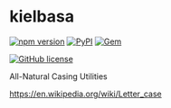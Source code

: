 # kielbasa 
[![npm version](https://img.shields.io/npm/v/kielbasa.svg)](https://www.npmjs.com/package/kielbasa) 
[![PyPI](https://img.shields.io/pypi/v/kielbasa)](https://test.pypi.org/project/kielbasa/) 
[![Gem](https://img.shields.io/gem/v/kielbasa)](https://rubygems.org/gems/kielbasa)

[![GitHub license](https://img.shields.io/github/license/joshingmachine/kielbasa.svg)](https://github.com/joshingmachine/kielbasa/blob/master/LICENSE.md)

All-Natural Casing Utilities

https://en.wikipedia.org/wiki/Letter_case
